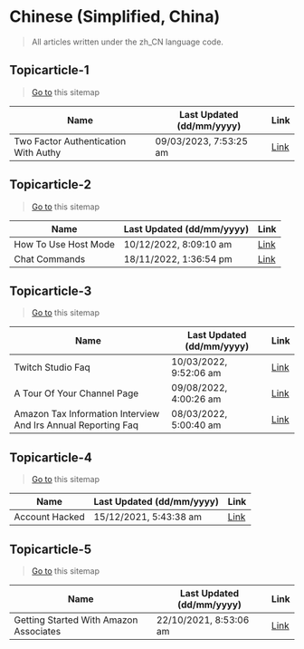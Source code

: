 # Chinese (Simplified, China)
> All articles written under the zh_CN language code. 

## Topicarticle-1
> [Go to](https://help.twitch.tv/s/sitemap-topicarticle-1.xml) this sitemap

| Name | Last Updated (dd/mm/yyyy) | Link |
|------|---------------------------|------|
| Two Factor Authentication With Authy | 09/03/2023, 7:53:25 am | [Link](https://help.twitch.tv/s/article/two-factor-authentication-with-authy?language=zh_CN) |


## Topicarticle-2
> [Go to](https://help.twitch.tv/s/sitemap-topicarticle-2.xml) this sitemap

| Name | Last Updated (dd/mm/yyyy) | Link |
|------|---------------------------|------|
| How To Use Host Mode | 10/12/2022, 8:09:10 am | [Link](https://help.twitch.tv/s/article/how-to-use-host-mode?language=zh_CN) |
| Chat Commands | 18/11/2022, 1:36:54 pm | [Link](https://help.twitch.tv/s/article/chat-commands?language=zh_CN) |


## Topicarticle-3
> [Go to](https://help.twitch.tv/s/sitemap-topicarticle-3.xml) this sitemap

| Name | Last Updated (dd/mm/yyyy) | Link |
|------|---------------------------|------|
| Twitch Studio Faq | 10/03/2022, 9:52:06 am | [Link](https://help.twitch.tv/s/article/twitch-studio-faq?language=zh_CN) |
| A Tour Of Your Channel Page | 09/08/2022, 4:00:26 am | [Link](https://help.twitch.tv/s/article/a-tour-of-your-channel-page?language=zh_CN) |
| Amazon Tax Information Interview And Irs Annual Reporting Faq | 08/03/2022, 5:00:40 am | [Link](https://help.twitch.tv/s/article/amazon-tax-information-interview-and-irs-annual-reporting-faq?language=zh_CN) |


## Topicarticle-4
> [Go to](https://help.twitch.tv/s/sitemap-topicarticle-4.xml) this sitemap

| Name | Last Updated (dd/mm/yyyy) | Link |
|------|---------------------------|------|
| Account Hacked | 15/12/2021, 5:43:38 am | [Link](https://help.twitch.tv/s/article/account-hacked?language=zh_CN) |


## Topicarticle-5
> [Go to](https://help.twitch.tv/s/sitemap-topicarticle-5.xml) this sitemap

| Name | Last Updated (dd/mm/yyyy) | Link |
|------|---------------------------|------|
| Getting Started With Amazon Associates | 22/10/2021, 8:53:06 am | [Link](https://help.twitch.tv/s/article/getting-started-with-amazon-associates?language=zh_CN) |


